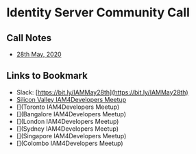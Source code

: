 # Identity Server Community Call

## Call Notes

* [28th May, 2020](28052020.md)

## Links to Bookmark

* Slack: [https://bit.ly/IAMMay28th](https://bit.ly/IAMMay28th)
* [Silicon Valley IAM4Developers Meetup](https://www.meetup.com/IAM-for-developers-Silicon-Valley/)
* [](Toronto IAM4Developers Meetup)
* [](Bangalore IAM4Developers Meetup)
* [](London IAM4Developers Meetup)
* [](Sydney IAM4Developers Meetup)
* [](Singapore IAM4Developers Meetup)
* [](Colombo IAM4Developers Meetup)
